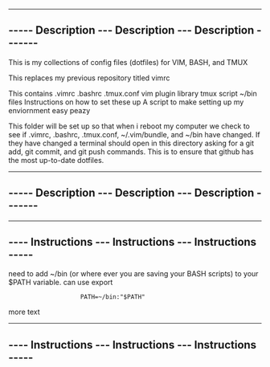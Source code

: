 
-------------------------------------------------------------------------
-----    Description    ---    Description    ---   Description   -------
-------------------------------------------------------------------------

This is my collections of config files (dotfiles) for VIM, BASH, and TMUX

This replaces my previous repository titled vimrc 

This contains
    .vimrc
    .bashrc
    .tmux.conf
    vim plugin library
    tmux script
    ~/bin files
    Instructions on how to set these up
    A script to make setting up my enviornment easy peazy

This folder will be set up so that when i reboot my computer we check to 
see if .vimrc, .bashrc, .tmux.conf, ~/.vim/bundle, and ~/bin have changed.
If they have changed a terminal should open in this directory asking for a 
git add, git commit, and git push commands. This is to ensure that github
has the most up-to-date dotfiles. 


-------------------------------------------------------------------------
-----    Description    ---    Description    ---   Description   -------
-------------------------------------------------------------------------


-------------------------------------------------------------------------
----    Instructions    ---    Instructions    ---   Instructions   -----
-------------------------------------------------------------------------


need to add ~/bin (or where ever you are saving your BASH scripts) to
your $PATH variable. can use export 

                        PATH=~/bin:"$PATH"

more text



-------------------------------------------------------------------------
----    Instructions    ---    Instructions    ---   Instructions   -----
-------------------------------------------------------------------------
